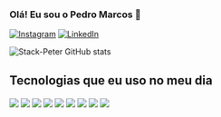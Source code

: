 
### Olá! Eu sou o Pedro Marcos 👋

[![Instagram](https://img.shields.io/badge/Instagram-E4405F?style=for-the-badge&logo=instagram&logoColor=white)](https://www.instagram.com/pedrow_oliveira)
[![LinkedIn](https://img.shields.io/badge/LinkedIn-0077B5?style=for-the-badge&logo=linkedin&logoColor=white)](https://www.linkedin.com/in/pedro-marcos-ferreira-2a4bb0170/)

![Stack-Peter GitHub stats](https://github-readme-stats.vercel.app/api?username=Stack-Peter&show_icons=true&theme=dracula)

## Tecnologias que eu uso no meu dia

<img align="center" src="https://img.shields.io/badge/HTML5-E34F26?style=for-the-badge&logo=html5&logoColor=white" />
<img align="center" src="https://img.shields.io/badge/CSS3-1572B6?style=for-the-badge&logo=css3&logoColor=white" />
<img align="center" src="https://img.shields.io/badge/JavaScript-323330?style=for-the-badge&logo=javascript&logoColor=F7DF1E" />
<img align="center" src="https://img.shields.io/badge/Node.js-43853D?style=for-the-badge&logo=node.js&logoColor=white" />
<img align="center" src="https://img.shields.io/badge/React-20232A?style=for-the-badge&logo=react&logoColor=61DAFB" />
<img align="center" src="https://img.shields.io/badge/Vue.js-35495E?style=for-the-badge&logo=vue.js&logoColor=4FC08D" />
<img align="center" src="https://img.shields.io/badge/Sass-CC6699?style=for-the-badge&logo=sass&logoColor=white" />
<img align="center" src="https://img.shields.io/badge/Bootstrap-563D7C?style=for-the-badge&logo=bootstrap&logoColor=white" />
<img align="center" src="https://img.shields.io/badge/styled--components-DB7093?style=for-the-badge&logo=styled-components&logoColor=white" />



